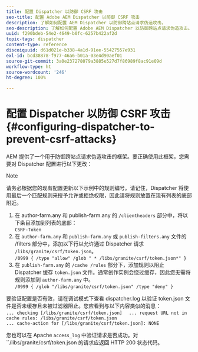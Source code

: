 ```yaml
---
title: 配置 Dispatcher 以防御 CSRF 攻击
seo-title: 配置 Adobe AEM Dispatcher 以防御 CSRF 攻击
description: 了解如何配置 AEM Dispatcher 以防御跨站点请求伪造攻击。
seo-description: 了解如何配置 Adobe AEM Dispatcher 以防御跨站点请求伪造攻击。
uuid: f290bdeb-54e2-4649-b0fc-6257b422af2d
topic-tags: dispatcher
content-type: reference
discoiquuid: d61d021e-b338-4a1d-91ee-55427557e931
exl-id: bcd38878-f977-46a6-b01a-03e4d90aef01
source-git-commit: 3a0e237278079a3885e527d7f86989f8ac91e09d
workflow-type: ht
source-wordcount: '246'
ht-degree: 100%

---
```


# 配置 Dispatcher 以防御 CSRF 攻击{#configuring-dispatcher-to-prevent-csrf-attacks}

AEM 提供了一个用于防御跨站点请求伪造攻击的框架。要正确使用此框架，您需要对 Dispatcher 配置进行以下更改：

>[!NOTE]
>
>请务必根据您的现有配置更新以下示例中的规则编号。请记住，Dispatcher 将使用最后一个匹配规则来授予允许或拒绝权限，因此请将规则放置在现有列表的底部附近。

1. 在 author-farm.any 和 publish-farm.any 的 `/clientheaders` 部分中，将以下条目添加到列表的底部：\
   `CSRF-Token`
1. 在 `author-farm.any` 和 `publish-farm.any` 或 `publish-filters.any` 文件的 /filters 部分中，添加以下行以允许通过 Dispatcher 请求 `/libs/granite/csrf/token.json`。\
   `/0999 { /type "allow" /glob " * /libs/granite/csrf/token.json*" }`
1. 在 `publish-farm.any` 的 `/cache /rules` 部分下，添加规则以阻止 Dispatcher 缓存 `token.json` 文件。通常创作实例会绕过缓存，因此您无需将规则添加到 `author-farm.any` 中。\
   `/0999 { /glob "/libs/granite/csrf/token.json" /type "deny" }`

要验证配置是否有效，请在调试模式下查看 dispatcher.log 以验证 token.json 文件是否未缓存且未被过滤器阻止。您应看到与以下内容类似的消息：\
`... checking [/libs/granite/csrf/token.json]  `
`... request URL not in cache rules: /libs/granite/csrf/token.json`\
`... cache-action for [/libs/granite/csrf/token.json]: NONE`

您也可以在 Apache `access_log` 中验证请求是否成功。对 ``/libs/granite/csrf/token.json 的请求应返回 HTTP 200 状态代码。
